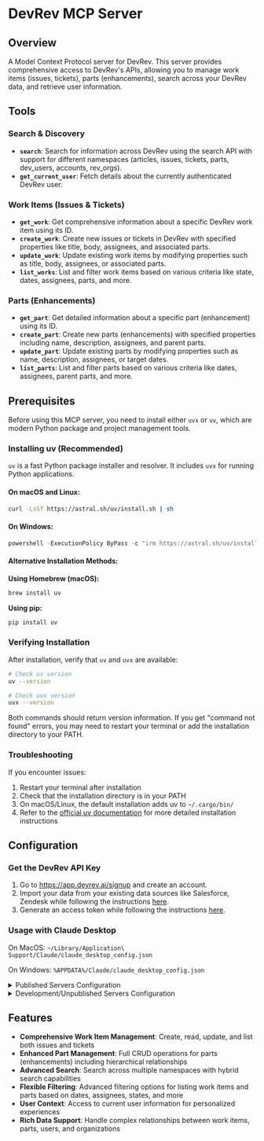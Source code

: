 # DevRev MCP Server

## Overview

A Model Context Protocol server for DevRev. This server provides comprehensive access to DevRev's APIs, allowing you to manage work items (issues, tickets), parts (enhancements), search across your DevRev data, and retrieve user information.

## Tools

### Search & Discovery
- **`search`**: Search for information across DevRev using the search API with support for different namespaces (articles, issues, tickets, parts, dev_users, accounts, rev_orgs).
- **`get_current_user`**: Fetch details about the currently authenticated DevRev user.

### Work Items (Issues & Tickets)
- **`get_work`**: Get comprehensive information about a specific DevRev work item using its ID.
- **`create_work`**: Create new issues or tickets in DevRev with specified properties like title, body, assignees, and associated parts.
- **`update_work`**: Update existing work items by modifying properties such as title, body, assignees, or associated parts.
- **`list_works`**: List and filter work items based on various criteria like state, dates, assignees, parts, and more.

### Parts (Enhancements)
- **`get_part`**: Get detailed information about a specific part (enhancement) using its ID.
- **`create_part`**: Create new parts (enhancements) with specified properties including name, description, assignees, and parent parts.
- **`update_part`**: Update existing parts by modifying properties such as name, description, assignees, or target dates.
- **`list_parts`**: List and filter parts based on various criteria like dates, assignees, parent parts, and more.

## Prerequisites

Before using this MCP server, you need to install either `uvx` or `uv`, which are modern Python package and project management tools.

### Installing uv (Recommended)

`uv` is a fast Python package installer and resolver. It includes `uvx` for running Python applications.

#### On macOS and Linux:
```bash
curl -LsSf https://astral.sh/uv/install.sh | sh
```

#### On Windows:
```powershell
powershell -ExecutionPolicy ByPass -c "irm https://astral.sh/uv/install.ps1 | iex"
```

#### Alternative Installation Methods:

**Using Homebrew (macOS):**
```bash
brew install uv
```

**Using pip:**
```bash
pip install uv
```

### Verifying Installation

After installation, verify that `uv` and `uvx` are available:

```bash
# Check uv version
uv --version

# Check uvx version  
uvx --version
```

Both commands should return version information. If you get "command not found" errors, you may need to restart your terminal or add the installation directory to your PATH.

### Troubleshooting

If you encounter issues:
1. Restart your terminal after installation
2. Check that the installation directory is in your PATH
3. On macOS/Linux, the default installation adds uv to `~/.cargo/bin/`
4. Refer to the [official uv documentation](https://docs.astral.sh/uv/) for more detailed installation instructions

## Configuration

### Get the DevRev API Key

1. Go to https://app.devrev.ai/signup and create an account.
2. Import your data from your existing data sources like Salesforce, Zendesk while following the instructions [here](https://devrev.ai/docs/import#available-sources).
3. Generate an access token while following the instructions [here](https://developer.devrev.ai/public/about/authentication#personal-access-token-usage).

### Usage with Claude Desktop

On MacOS: `~/Library/Application\ Support/Claude/claude_desktop_config.json`

On Windows: `%APPDATA%/Claude/claude_desktop_config.json`

<details>
  <summary>Published Servers Configuration</summary>

```json
"mcpServers": {
  "devrev": {
    "command": "uvx",
    "args": [
      "devrev-mcp"
    ],
    "env": {
      "DEVREV_API_KEY": "YOUR_DEVREV_API_KEY"
    }
  }
}
```

</details>

<details>
  <summary>Development/Unpublished Servers Configuration</summary>

```json
"mcpServers": {
  "devrev": {
    "command": "uv",
    "args": [
      "--directory",
      "Path to src/devrev_mcp directory",
      "run",
      "devrev-mcp"
    ],
    "env": {
      "DEVREV_API_KEY": "YOUR_DEVREV_API_KEY"
    }
  }
}
```

</details>

## Features

- **Comprehensive Work Item Management**: Create, read, update, and list both issues and tickets
- **Enhanced Part Management**: Full CRUD operations for parts (enhancements) including hierarchical relationships
- **Advanced Search**: Search across multiple namespaces with hybrid search capabilities
- **Flexible Filtering**: Advanced filtering options for listing work items and parts based on dates, assignees, states, and more
- **User Context**: Access to current user information for personalized experiences
- **Rich Data Support**: Handle complex relationships between work items, parts, users, and organizations
